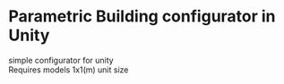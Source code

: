 # Parametric Building configurator in Unity
simple configurator for unity</br>
Requires models 1x1(m) unit size</br>
